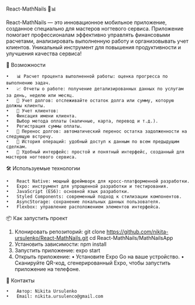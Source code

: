 React-MathNails 🎨📊

React-MathNails — это инновационное мобильное приложение, созданное специально для мастеров ногтевого сервиса. 
Приложение помогает профессионалам эффективно управлять финансовыми расчетами, анализировать выполненную работу и организовывать учет клиентов. 
Уникальный инструмент для повышения продуктивности и улучшения качества сервиса!


🚀 Возможности

	•	📊 Расчет процента выполненной работы: оценка прогресса по выполнению задач.
	•	📈 Отчеты о работе: получение детализированных данных по услугам за день, неделю или месяц.
	•	💸 Учет долгов: отслеживайте остаток долга или сумму, которую должны клиенты.
	•	📝 Учет клиентов:
	•	Фиксация имени клиента.
	•	Выбор метода оплаты (наличные, карта, перевод и т.д.).
	•	Регистрация суммы оплаты.
	•	🔄 Перенос долгов: автоматический перенос остатка задолженности на следующую встречу.
	•	📅 История операций: удобный доступ к данным по всем предыдущим сделкам.
	•	📌 Удобный интерфейс: простой и понятный интерфейс, созданный для мастеров ногтевого сервиса.


 🛠️ Используемые технологии
 
	•	React Native: мощный фреймворк для кросс-платформенной разработки.
	•	Expo: инструмент для упрощенной разработки и тестирования.
	•	JavaScript (ES6): основной язык разработки.
	•	Styled Components: современный подход к стилизации компонентов.
	•	AsyncStorage: сохранение локальных данных пользователя.
	•	Flexbox: управление расположением элементов интерфейса.


 📦 Как запустить проект
1. Клонировать репозиторий: git clone https://github.com/nikita-ursulenko/React-MathNails.git
cd React-MathNails/MathNailsApp
2. Установить зависимости: npm install
3. Запустить приложение: expo start
4. Открыть приложение:
	•	Установите Expo Go на ваше устройство.
	•	Сканируйте QR-код, сгенерированный Expo, чтобы запустить приложение на телефоне.


📧 Контакты

	•	Автор: Nikita Ursulenko
 	•	Email: nikita.ursulenco@gmail.com
